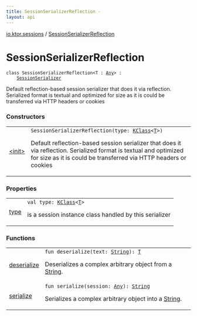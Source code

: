 ```yaml
---
title: SessionSerializerReflection - 
layout: api
---
```


<div class='api-docs-breadcrumbs'><a href="../index.html">io.ktor.sessions</a> / <a href="./index.html">SessionSerializerReflection</a></div>

# SessionSerializerReflection

<div class="signature"><code><span class="keyword">class </span><span class="identifier">SessionSerializerReflection</span><span class="symbol">&lt;</span><span class="identifier">T</span>&nbsp;<span class="symbol">:</span>&nbsp;<a href="https://kotlinlang.org/api/latest/jvm/stdlib/kotlin/-any/index.html"><span class="identifier">Any</span></a><span class="symbol">&gt;</span>&nbsp;<span class="symbol">:</span>&nbsp;<br/>&nbsp;&nbsp;&nbsp;&nbsp;<a href="../-session-serializer/index.html"><span class="identifier">SessionSerializer</span></a></code></div>

Default reflection-based session serializer that does it via reflection.
Serialized format is textual and optimized for size as it is could be transferred via HTTP headers or cookies

### Constructors

<table class="api-docs-table">
<tbody>
<tr>
<td markdown="1">

<a href="-init-.html">&lt;init&gt;</a>


</td>
<td markdown="1">
<div class="signature"><code><span class="identifier">SessionSerializerReflection</span><span class="symbol">(</span><span class="parameterName" id="io.ktor.sessions.SessionSerializerReflection$<init>(kotlin.reflect.KClass((io.ktor.sessions.SessionSerializerReflection.T)))/type">type</span><span class="symbol">:</span>&nbsp;<a href="https://kotlinlang.org/api/latest/jvm/stdlib/kotlin.reflect/-k-class/index.html"><span class="identifier">KClass</span></a><span class="symbol">&lt;</span><a href="index.html#T"><span class="identifier">T</span></a><span class="symbol">&gt;</span><span class="symbol">)</span></code></div>

Default reflection-based session serializer that does it via reflection.
Serialized format is textual and optimized for size as it is could be transferred via HTTP headers or cookies


</td>
</tr>
</tbody>
</table>

### Properties

<table class="api-docs-table">
<tbody>
<tr>
<td markdown="1">

<a href="type.html">type</a>


</td>
<td markdown="1">
<div class="signature"><code><span class="keyword">val </span><span class="identifier">type</span><span class="symbol">: </span><a href="https://kotlinlang.org/api/latest/jvm/stdlib/kotlin.reflect/-k-class/index.html"><span class="identifier">KClass</span></a><span class="symbol">&lt;</span><a href="index.html#T"><span class="identifier">T</span></a><span class="symbol">&gt;</span></code></div>

is a session instance class handled by this serializer


</td>
</tr>
</tbody>
</table>

### Functions

<table class="api-docs-table">
<tbody>
<tr>
<td markdown="1">

<a href="deserialize.html">deserialize</a>


</td>
<td markdown="1">
<div class="signature"><code><span class="keyword">fun </span><span class="identifier">deserialize</span><span class="symbol">(</span><span class="parameterName" id="io.ktor.sessions.SessionSerializerReflection$deserialize(kotlin.String)/text">text</span><span class="symbol">:</span>&nbsp;<a href="https://kotlinlang.org/api/latest/jvm/stdlib/kotlin/-string/index.html"><span class="identifier">String</span></a><span class="symbol">)</span><span class="symbol">: </span><a href="index.html#T"><span class="identifier">T</span></a></code></div>

Deserializes a complex arbitrary object from a <a href="https://kotlinlang.org/api/latest/jvm/stdlib/kotlin/-string/index.html">String</a>.


</td>
</tr>
<tr>
<td markdown="1">

<a href="serialize.html">serialize</a>


</td>
<td markdown="1">
<div class="signature"><code><span class="keyword">fun </span><span class="identifier">serialize</span><span class="symbol">(</span><span class="parameterName" id="io.ktor.sessions.SessionSerializerReflection$serialize(kotlin.Any)/session">session</span><span class="symbol">:</span>&nbsp;<a href="https://kotlinlang.org/api/latest/jvm/stdlib/kotlin/-any/index.html"><span class="identifier">Any</span></a><span class="symbol">)</span><span class="symbol">: </span><a href="https://kotlinlang.org/api/latest/jvm/stdlib/kotlin/-string/index.html"><span class="identifier">String</span></a></code></div>

Serializes a complex arbitrary object into a <a href="https://kotlinlang.org/api/latest/jvm/stdlib/kotlin/-string/index.html">String</a>.


</td>
</tr>
</tbody>
</table>
